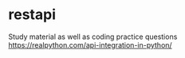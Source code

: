 # restapi
Study material as well as coding practice questions
https://realpython.com/api-integration-in-python/
